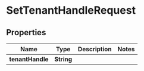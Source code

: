 

# SetTenantHandleRequest


## Properties

| Name | Type | Description | Notes |
|------------ | ------------- | ------------- | -------------|
|**tenantHandle** | **String** |  |  |



